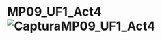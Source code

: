 # MP09_UF1_Act4![CapturaMP09_UF1_Act4](https://user-images.githubusercontent.com/113134993/236687754-90a81030-4927-4d69-a3da-a350663dafcb.PNG)
